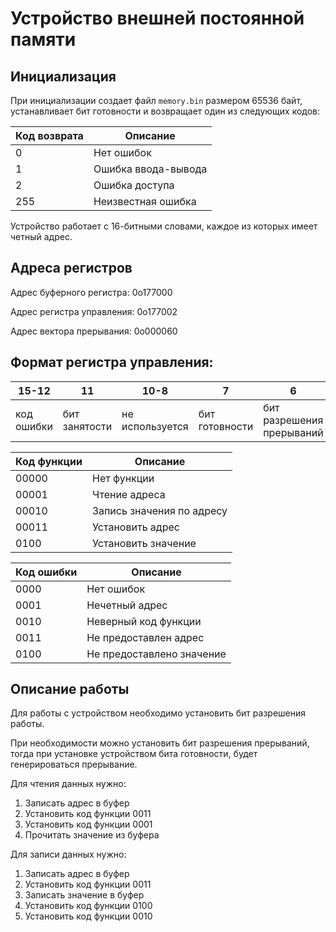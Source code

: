 # Устройство внешней постоянной памяти

## Инициализация

При инициализации создает файл `memory.bin` размером 65536 байт, устанавливает бит готовности и возвращает один из следующих кодов:

| Код возврата | Описание            |
|--------------|---------------------|
| 0            | Нет ошибок          |
| 1            | Ошибка ввода-вывода |
| 2            | Ошибка доступа      |
| 255          | Неизвестная ошибка  |

Устройство работает с 16-битными словами, каждое из которых имеет четный адрес.

## Адреса регистров

Адрес буферного регистра: 0o177000

Адрес регистра управления: 0o177002

Адрес вектора прерывания: 0o000060

## Формат регистра управления:

| 15-12      | 11            | 10-8            | 7              | 6                         | 5-1         | 0                     |
|------------|---------------|-----------------|----------------|---------------------------|-------------|-----------------------|
| код ошибки | бит занятости | не используется | бит готовности | бит разрешения прерываний | код функции | бит разрешения работы |

| Код функции | Описание                  |
|-------------|---------------------------|
| 00000       | Нет функции               |
| 00001       | Чтение адреса             |
| 00010       | Запись значения по адресу |
| 00011       | Установить адрес          |
| 0100        | Установить значение       |

| Код ошибки | Описание                  |
|------------|---------------------------|
| 0000       | Нет ошибок                |
| 0001       | Нечетный адрес            |
| 0010       | Неверный код функции      |
| 0011       | Не предоставлен адрес     |
| 0100       | Не предоставлено значение |

## Описание работы

Для работы с устройством необходимо установить бит разрешения работы.

При необходимости можно установить бит разрешения прерываний,
тогда при установке устройством бита готовности, будет генерироваться прерывание.

Для чтения данных нужно:

1. Записать адрес в буфер
2. Установить код функции 0011
3. Установить код функции 0001
4. Прочитать значение из буфера

Для записи данных нужно:

1. Записать адрес в буфер
2. Установить код функции 0011
3. Записать значение в буфер
4. Установить код функции 0100
5. Установить код функции 0010